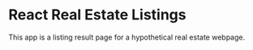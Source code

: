 # React Real Estate Listings

This app is a listing result page for a hypothetical real estate webpage. 
